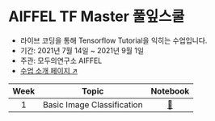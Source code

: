 # AIFFEL TF Master 풀잎스쿨
- 라이브 코딩을 통해 Tensorflow Tutorial을 익히는 수업입니다.
- 기간: 2021년 7월 14일 ~ 2021년 9월 1일
- 주관: 모두의연구소 AIFFEL
- [수업 소개 페이지 ↗️](https://www.notion.so/modulabs/TF-Master-TF-aa8d18073e1646a1becf19fb7bb1d694)

|Week|Topic|Notebook|
|:--:|--|:--:|
|1|Basic Image Classification|[📔](https://github.com/kec0130/AIFFEL_TFMaster/blob/main/tf01_image_classification.ipynb)|
